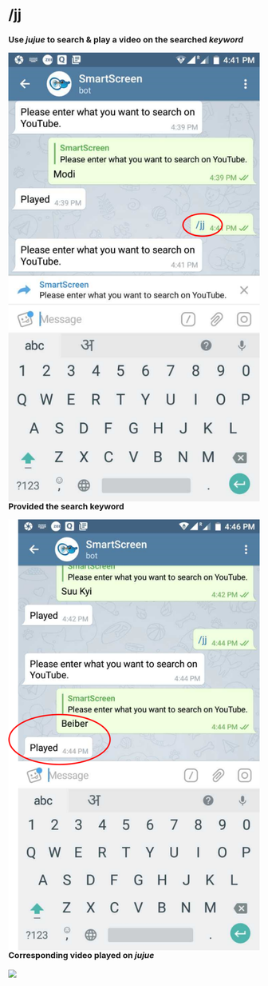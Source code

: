 # /jj


### Use _jujue_ to search & play a video on the searched _keyword_


<img src="assets/jj.png" align="left">



### Provided the search keyword


<img src="assets/jj_key.png" align="left">



### Corresponding video played on _jujue_


<img src="assets/jj_play.png" align="center">
